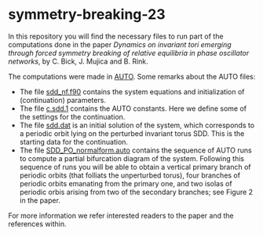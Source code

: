 # symmetry-breaking-23
In this repository you will find the necessary files to run part of the computations done in the paper *Dynamics on invariant tori emerging through forced symmetry breaking of relative equilibria in phase oscillator networks*, by C. Bick, J. Mujica and B. Rink.

The computations were made in [AUTO](http://indy.cs.concordia.ca/auto/). Some remarks about the AUTO files:

* The file <u>sdd_nf.f90</u> contains the system equations and initialization of (continuation) parameters.
* The file <u>c.sdd.1</u> contains the AUTO constants. Here we define some of the settings for the continuation.
* The file <u>sdd.dat</u> is an initial solution of the system, which corresponds to a periodic orbit lying on the perturbed invariant torus SDD. This is the starting data for the continuation.
* The file <u>SDD_PO_normalform.auto</u> contains the sequence of AUTO runs to compute a partial bifurcation diagram of the system. Following this sequence of runs you will be able to obtain a vertical primary branch of periodic orbits (that folliats the unperturbed torus), four branches of periodic orbits emanating from the primary one, and two isolas of periodic orbis arising from two of the secondary branches; see Figure 2 in the paper.

For more information we refer interested readers to the paper and the references within.
     


